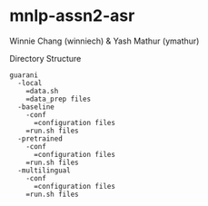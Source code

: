 # mnlp-assn2-asr
Winnie Chang (winniech) &amp; Yash Mathur (ymathur)

Directory Structure
```
guarani
  -local
    =data.sh
    =data_prep files
  -baseline
    -conf
      =configuration files
    =run.sh files
  -pretrained
    -conf
      =configuration files
    =run.sh files
  -multilingual
    -conf
      =configuration files
    =run.sh files
```
